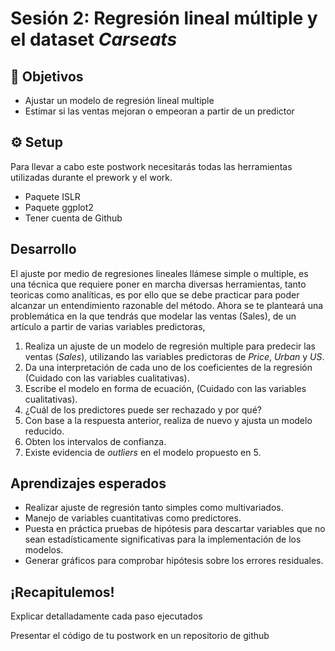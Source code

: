 # Sesión 2: Regresión lineal múltiple y el dataset _Carseats_

## :dart: Objetivos

- Ajustar un modelo de regresión lineal multiple
- Estimar si las ventas mejoran o empeoran a partir de un predictor


## ⚙️ Setup
Para llevar a cabo este postwork necesitarás todas las herramientas utilizadas durante el prework y el work.

- Paquete ISLR
- Paquete ggplot2 
- Tener cuenta de Github



## Desarrollo

El ajuste por medio de regresiones lineales llámese simple o multiple, es una técnica que requiere poner en marcha diversas herramientas, tanto teoricas como analíticas, es por ello que se debe practicar para poder alcanzar un entendimiento razonable del método. Ahora se te planteará una problemática en la que tendrás que modelar las ventas (Sales), de un artículo a partir de varias variables predictoras, 

1. Realiza un ajuste de un modelo de regresión multiple para predecir las ventas (_Sales_), utilizando las variables predictoras de _Price_, _Urban_ y _US_.
2. Da una interpretación de cada uno de los coeficientes de la regresión (Cuidado con las variables cualitativas).
3. Escribe el modelo en forma de ecuación, (Cuidado con las variables cualitativas). 
4. ¿Cuál de los predictores puede ser rechazado y por qué?
5. Con base a la respuesta anterior, realiza de nuevo y ajusta un modelo reducido.
6. Obten los intervalos de confianza.   
7. Existe evidencia de _outliers_ en el modelo propuesto en 5. 


## Aprendizajes esperados

+ Realizar ajuste de regresión tanto simples como multivariados.
+ Manejo de variables cuantitativas como predictores.
+ Puesta en práctica pruebas de hipótesis para descartar variables que no sean estadísticamente significativas para la implementación de los modelos.
+ Generar gráficos para comprobar hipótesis sobre los errores residuales.

## ¡Recapitulemos!

Explicar detalladamente cada paso ejecutados

Presentar el código de tu postwork en un repositorio de github
